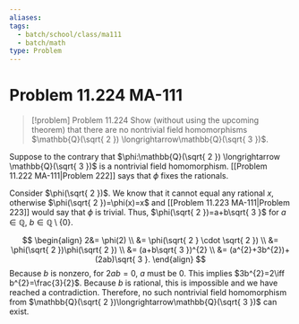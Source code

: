 ```yaml
---
aliases: 
tags:
  - batch/school/class/ma111
  - batch/math
type: Problem
---
```

# Problem 11.224 MA-111

> [!problem] Problem 11.224
> Show (without using the upcoming theorem) that there are no nontrivial field homomorphisms $\mathbb{Q}(\sqrt{ 2 }) \longrightarrow\mathbb{Q}(\sqrt{ 3 })$.

Suppose to the contrary that $\phi:\mathbb{Q}(\sqrt{ 2 }) \longrightarrow \mathbb{Q}(\sqrt{ 3 })$ is a nontrivial field homomorphism. [[Problem 11.222 MA-111|Problem 222]] says that $\phi$ fixes the rationals.

Consider $\phi(\sqrt{ 2 })$. We know that it cannot equal any rational $x$, otherwise $\phi(\sqrt{ 2 })=\phi(x)=x$ and [[Problem 11.223 MA-111|Problem 223]] would say that $\phi$ is trivial. Thus, $\phi(\sqrt{ 2 })=a+b\sqrt{ 3 }$ for $a \in \mathbb{Q}$, $b \in \mathbb{Q}\setminus \{ 0 \}$. 

$$
\begin{align}
2&= \phi(2) \\
&= \phi(\sqrt{ 2 } \cdot \sqrt{ 2 }) \\
&= \phi(\sqrt{ 2 })\phi(\sqrt{ 2 }) \\
&= (a+b\sqrt{ 3 })^{2} \\
&= (a^{2}+3b^{2})+(2ab)\sqrt{ 3 }.
\end{align}
$$
Because $b$ is nonzero, for $2ab=0$, $a$ must be $0$. This implies $3b^{2}=2\iff b^{2}=\frac{3}{2}$. Because $b$ is rational, this is impossible and we have reached a contradiction. Therefore, no such nontrivial field homomorphism from $\mathbb{Q}(\sqrt{ 2 })\longrightarrow\mathbb{Q}(\sqrt{ 3 })$ can exist.
